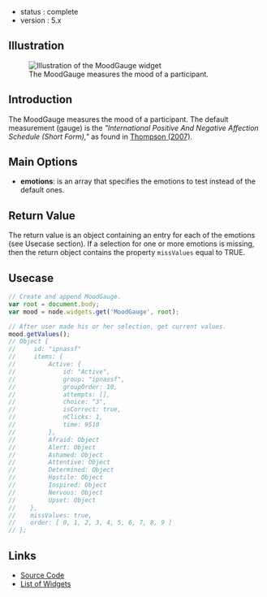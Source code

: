  - status : complete
 - version : 5.x

## Illustration

<figure>
  <img src="http://nodegame.org/images/wiki/v5/mood-gauge-widget.jpeg" alt="Illustration of the MoodGauge widget">
  <br>
  <figcaption>The MoodGauge measures the mood of a participant.</figcaption>
</figure>

## Introduction

The MoodGauge measures the mood of a participant. The default
measurement (gauge) is the _"International Positive And Negative
Affection Schedule (Short Form),"_ as found in <a
href="http://journals.sagepub.com/doi/abs/10.1177/0022022106297301"
target="_blank">Thompson (2007)</a>.

## Main Options

- **emotions**: is an array that specifies the emotions to test
    instead of the default ones.
    
## Return Value

The return value is an object containing an entry for each of the
emotions (see Usecase section). If a selection for one or more
emotions is missing, then the return object contains the property
`missValues` equal to TRUE.

## Usecase

```js
// Create and append MoodGauge.
var root = document.body;
var mood = node.widgets.get('MoodGauge', root);

// After user made his or her selection, get current values.
mood.getValues();
// Object {
//     id: "ipnassf"
//     items: {
//         Active: {
//             id: "Active",
//             group: "ipnassf",
//             groupOrder: 10,
//             attempts: [],
//             choice: "3",
//             isCorrect: true,
//             nClicks: 1,
//             time: 9510
//         },
//         Afraid: Object
//         Alert: Object
//         Ashamed: Object
//         Attentive: Object
//         Determined: Object
//         Hostile: Object
//         Inspired: Object
//         Nervous: Object
//         Upset: Object
//    },
//    missValues: true,
//    order: [ 0, 1, 2, 3, 4, 5, 6, 7, 8, 9 ]
// };

```

## Links

- [Source Code](https://github.com/nodeGame/nodegame-widgets/blob/master/widgets/MoodGauge.js)
- [List of Widgets](Widgets-v5)
